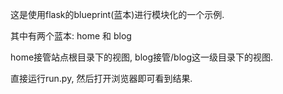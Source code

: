 这是使用flask的blueprint(蓝本)进行模块化的一个示例.

其中有两个蓝本:
home 和 blog

home接管站点根目录下的视图,
blog接管/blog这一级目录下的视图. 

直接运行run.py, 然后打开浏览器即可看到结果.


